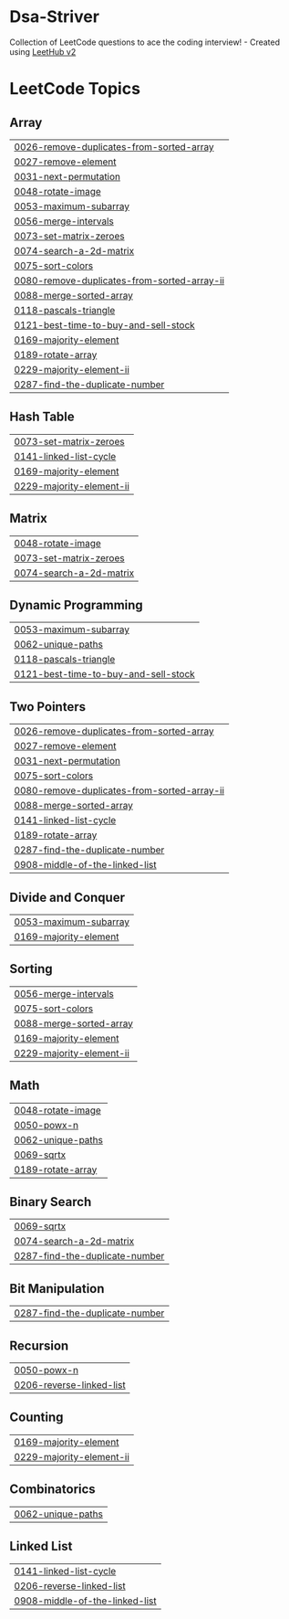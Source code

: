 # Dsa-Striver
Collection of LeetCode questions to ace the coding interview! - Created using [LeetHub v2](https://github.com/arunbhardwaj/LeetHub-2.0)

<!---LeetCode Topics Start-->
# LeetCode Topics
## Array
|  |
| ------- |
| [0026-remove-duplicates-from-sorted-array](https://github.com/hrishikeshsankhla/Dsa-Striver/tree/master/0026-remove-duplicates-from-sorted-array) |
| [0027-remove-element](https://github.com/hrishikeshsankhla/Dsa-Striver/tree/master/0027-remove-element) |
| [0031-next-permutation](https://github.com/hrishikeshsankhla/Dsa-Striver/tree/master/0031-next-permutation) |
| [0048-rotate-image](https://github.com/hrishikeshsankhla/Dsa-Striver/tree/master/0048-rotate-image) |
| [0053-maximum-subarray](https://github.com/hrishikeshsankhla/Dsa-Striver/tree/master/0053-maximum-subarray) |
| [0056-merge-intervals](https://github.com/hrishikeshsankhla/Dsa-Striver/tree/master/0056-merge-intervals) |
| [0073-set-matrix-zeroes](https://github.com/hrishikeshsankhla/Dsa-Striver/tree/master/0073-set-matrix-zeroes) |
| [0074-search-a-2d-matrix](https://github.com/hrishikeshsankhla/Dsa-Striver/tree/master/0074-search-a-2d-matrix) |
| [0075-sort-colors](https://github.com/hrishikeshsankhla/Dsa-Striver/tree/master/0075-sort-colors) |
| [0080-remove-duplicates-from-sorted-array-ii](https://github.com/hrishikeshsankhla/Dsa-Striver/tree/master/0080-remove-duplicates-from-sorted-array-ii) |
| [0088-merge-sorted-array](https://github.com/hrishikeshsankhla/Dsa-Striver/tree/master/0088-merge-sorted-array) |
| [0118-pascals-triangle](https://github.com/hrishikeshsankhla/Dsa-Striver/tree/master/0118-pascals-triangle) |
| [0121-best-time-to-buy-and-sell-stock](https://github.com/hrishikeshsankhla/Dsa-Striver/tree/master/0121-best-time-to-buy-and-sell-stock) |
| [0169-majority-element](https://github.com/hrishikeshsankhla/Dsa-Striver/tree/master/0169-majority-element) |
| [0189-rotate-array](https://github.com/hrishikeshsankhla/Dsa-Striver/tree/master/0189-rotate-array) |
| [0229-majority-element-ii](https://github.com/hrishikeshsankhla/Dsa-Striver/tree/master/0229-majority-element-ii) |
| [0287-find-the-duplicate-number](https://github.com/hrishikeshsankhla/Dsa-Striver/tree/master/0287-find-the-duplicate-number) |
## Hash Table
|  |
| ------- |
| [0073-set-matrix-zeroes](https://github.com/hrishikeshsankhla/Dsa-Striver/tree/master/0073-set-matrix-zeroes) |
| [0141-linked-list-cycle](https://github.com/hrishikeshsankhla/Dsa-Striver/tree/master/0141-linked-list-cycle) |
| [0169-majority-element](https://github.com/hrishikeshsankhla/Dsa-Striver/tree/master/0169-majority-element) |
| [0229-majority-element-ii](https://github.com/hrishikeshsankhla/Dsa-Striver/tree/master/0229-majority-element-ii) |
## Matrix
|  |
| ------- |
| [0048-rotate-image](https://github.com/hrishikeshsankhla/Dsa-Striver/tree/master/0048-rotate-image) |
| [0073-set-matrix-zeroes](https://github.com/hrishikeshsankhla/Dsa-Striver/tree/master/0073-set-matrix-zeroes) |
| [0074-search-a-2d-matrix](https://github.com/hrishikeshsankhla/Dsa-Striver/tree/master/0074-search-a-2d-matrix) |
## Dynamic Programming
|  |
| ------- |
| [0053-maximum-subarray](https://github.com/hrishikeshsankhla/Dsa-Striver/tree/master/0053-maximum-subarray) |
| [0062-unique-paths](https://github.com/hrishikeshsankhla/Dsa-Striver/tree/master/0062-unique-paths) |
| [0118-pascals-triangle](https://github.com/hrishikeshsankhla/Dsa-Striver/tree/master/0118-pascals-triangle) |
| [0121-best-time-to-buy-and-sell-stock](https://github.com/hrishikeshsankhla/Dsa-Striver/tree/master/0121-best-time-to-buy-and-sell-stock) |
## Two Pointers
|  |
| ------- |
| [0026-remove-duplicates-from-sorted-array](https://github.com/hrishikeshsankhla/Dsa-Striver/tree/master/0026-remove-duplicates-from-sorted-array) |
| [0027-remove-element](https://github.com/hrishikeshsankhla/Dsa-Striver/tree/master/0027-remove-element) |
| [0031-next-permutation](https://github.com/hrishikeshsankhla/Dsa-Striver/tree/master/0031-next-permutation) |
| [0075-sort-colors](https://github.com/hrishikeshsankhla/Dsa-Striver/tree/master/0075-sort-colors) |
| [0080-remove-duplicates-from-sorted-array-ii](https://github.com/hrishikeshsankhla/Dsa-Striver/tree/master/0080-remove-duplicates-from-sorted-array-ii) |
| [0088-merge-sorted-array](https://github.com/hrishikeshsankhla/Dsa-Striver/tree/master/0088-merge-sorted-array) |
| [0141-linked-list-cycle](https://github.com/hrishikeshsankhla/Dsa-Striver/tree/master/0141-linked-list-cycle) |
| [0189-rotate-array](https://github.com/hrishikeshsankhla/Dsa-Striver/tree/master/0189-rotate-array) |
| [0287-find-the-duplicate-number](https://github.com/hrishikeshsankhla/Dsa-Striver/tree/master/0287-find-the-duplicate-number) |
| [0908-middle-of-the-linked-list](https://github.com/hrishikeshsankhla/Dsa-Striver/tree/master/0908-middle-of-the-linked-list) |
## Divide and Conquer
|  |
| ------- |
| [0053-maximum-subarray](https://github.com/hrishikeshsankhla/Dsa-Striver/tree/master/0053-maximum-subarray) |
| [0169-majority-element](https://github.com/hrishikeshsankhla/Dsa-Striver/tree/master/0169-majority-element) |
## Sorting
|  |
| ------- |
| [0056-merge-intervals](https://github.com/hrishikeshsankhla/Dsa-Striver/tree/master/0056-merge-intervals) |
| [0075-sort-colors](https://github.com/hrishikeshsankhla/Dsa-Striver/tree/master/0075-sort-colors) |
| [0088-merge-sorted-array](https://github.com/hrishikeshsankhla/Dsa-Striver/tree/master/0088-merge-sorted-array) |
| [0169-majority-element](https://github.com/hrishikeshsankhla/Dsa-Striver/tree/master/0169-majority-element) |
| [0229-majority-element-ii](https://github.com/hrishikeshsankhla/Dsa-Striver/tree/master/0229-majority-element-ii) |
## Math
|  |
| ------- |
| [0048-rotate-image](https://github.com/hrishikeshsankhla/Dsa-Striver/tree/master/0048-rotate-image) |
| [0050-powx-n](https://github.com/hrishikeshsankhla/Dsa-Striver/tree/master/0050-powx-n) |
| [0062-unique-paths](https://github.com/hrishikeshsankhla/Dsa-Striver/tree/master/0062-unique-paths) |
| [0069-sqrtx](https://github.com/hrishikeshsankhla/Dsa-Striver/tree/master/0069-sqrtx) |
| [0189-rotate-array](https://github.com/hrishikeshsankhla/Dsa-Striver/tree/master/0189-rotate-array) |
## Binary Search
|  |
| ------- |
| [0069-sqrtx](https://github.com/hrishikeshsankhla/Dsa-Striver/tree/master/0069-sqrtx) |
| [0074-search-a-2d-matrix](https://github.com/hrishikeshsankhla/Dsa-Striver/tree/master/0074-search-a-2d-matrix) |
| [0287-find-the-duplicate-number](https://github.com/hrishikeshsankhla/Dsa-Striver/tree/master/0287-find-the-duplicate-number) |
## Bit Manipulation
|  |
| ------- |
| [0287-find-the-duplicate-number](https://github.com/hrishikeshsankhla/Dsa-Striver/tree/master/0287-find-the-duplicate-number) |
## Recursion
|  |
| ------- |
| [0050-powx-n](https://github.com/hrishikeshsankhla/Dsa-Striver/tree/master/0050-powx-n) |
| [0206-reverse-linked-list](https://github.com/hrishikeshsankhla/Dsa-Striver/tree/master/0206-reverse-linked-list) |
## Counting
|  |
| ------- |
| [0169-majority-element](https://github.com/hrishikeshsankhla/Dsa-Striver/tree/master/0169-majority-element) |
| [0229-majority-element-ii](https://github.com/hrishikeshsankhla/Dsa-Striver/tree/master/0229-majority-element-ii) |
## Combinatorics
|  |
| ------- |
| [0062-unique-paths](https://github.com/hrishikeshsankhla/Dsa-Striver/tree/master/0062-unique-paths) |
## Linked List
|  |
| ------- |
| [0141-linked-list-cycle](https://github.com/hrishikeshsankhla/Dsa-Striver/tree/master/0141-linked-list-cycle) |
| [0206-reverse-linked-list](https://github.com/hrishikeshsankhla/Dsa-Striver/tree/master/0206-reverse-linked-list) |
| [0908-middle-of-the-linked-list](https://github.com/hrishikeshsankhla/Dsa-Striver/tree/master/0908-middle-of-the-linked-list) |
<!---LeetCode Topics End-->